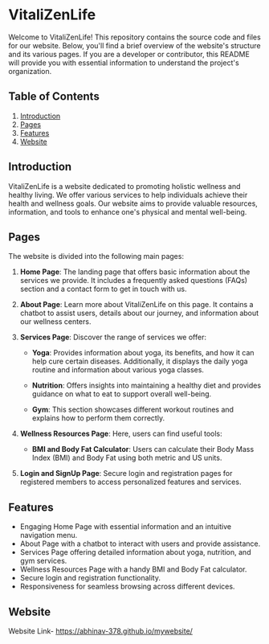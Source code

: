 # VitaliZenLife


Welcome to VitaliZenLife! This repository contains the source code and files for our website. Below, you'll find a brief overview of the website's structure and its various pages. If you are a developer or contributor, this README will provide you with essential information to understand the project's organization.

## Table of Contents

1. [Introduction](#introduction)
2. [Pages](#pages)
3. [Features](#features)
4. [Website](#website)


## Introduction

VitaliZenLife is a website dedicated to promoting holistic wellness and healthy living. We offer various services to help individuals achieve their health and wellness goals. Our website aims to provide valuable resources, information, and tools to enhance one's physical and mental well-being.

## Pages

The website is divided into the following main pages:

1. **Home Page**: The landing page that offers basic information about the services we provide. It includes a frequently asked questions (FAQs) section and a contact form to get in touch with us.

2. **About Page**: Learn more about VitaliZenLife on this page. It contains a chatbot to assist users, details about our journey, and information about our wellness centers.

3. **Services Page**: Discover the range of services we offer:

   - **Yoga**: Provides information about yoga, its benefits, and how it can help cure certain diseases. Additionally, it displays the daily yoga routine and information about various yoga classes.

   - **Nutrition**: Offers insights into maintaining a healthy diet and provides guidance on what to eat to support overall well-being.

   - **Gym**: This section showcases different workout routines and explains how to perform them correctly.

4. **Wellness Resources Page**: Here, users can find useful tools:

   - **BMI and Body Fat Calculator**: Users can calculate their Body Mass Index (BMI) and Body Fat using both metric and US units.

5. **Login and SignUp Page**: Secure login and registration pages for registered members to access personalized features and services.

## Features

- Engaging Home Page with essential information and an intuitive navigation menu.
- About Page with a chatbot to interact with users and provide assistance.
- Services Page offering detailed information about yoga, nutrition, and gym services.
- Wellness Resources Page with a handy BMI and Body Fat calculator.
- Secure login and registration functionality.
- Responsiveness for seamless browsing across different devices.

## Website

Website Link- https://abhinav-378.github.io/mywebsite/

